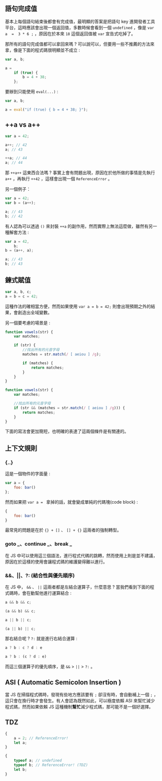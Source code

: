 ## 語句完成值

基本上每個語句結束後都會有完成值，最明顯的答案是把語句 key 進開發者工具平台，這時應該會出現一個返回值，多數時候會看到一個 `undefined` ，像是 `var  a  =  3 * 6 ;` ，原因在於本來 `18` 這個返回值被 `var` 宣告式吃掉了。

那所有的語句完成值都可以拿回來嗎 ? 可以說可以，但要用一些不推薦的方法來拿，像是下面的程式碼很明顯並不成立 :

``` JavaScript
var a, b;

a =
    if (true) {
        b = 4 + 38;
    };
```

要辦到只能使用 `eval(...)` :

``` JavaScript
var a, b;

a = eval("if (true) { b = 4 + 38; }");
```

## ++a vs a++

``` JavaScript
var a = 42;

a++; // 42 
a; // 43

++a; // 44 
a; // 44
```

那 `++a++` 這東西合法嗎 ? 事實上會有問題出現，原因在於他所做的事情是先執行 `a++` ，再執行 `++42` ，這樣會出現一個 `ReferenceError` 。

另一個例子：　

``` JavaScript
var a = 42;
var b = (a++);

a; // 43 
b; // 42
```

有人認為可以透過 `()` 來封裝 `++a` 的副作用，然而實際上無法這麼做，雖然有另一種解套方法 :

``` JavaScript
var a = 42,
    b;
b = (a++, a);

a; // 43 
b; // 43
```

## 鍊式賦值

``` JavaScript
var a, b, c;
a = b = c = 42;
```

這種作法的確相當方便，然而如果使用 `var a = b = 42;` 則會出現預期之外的結果，會創造出全域變數。

另一個要考慮的場景是 :

``` JavaScript
function vowels(str) {
    var matches;

    if (str) {
        //找出所有的元音字母
        matches = str.match(/ [ aeiou ] /g);

        if (matches) {
            return matches;
        }
    }
}

function vowels(str) {
    var matches;

    //找出所有的元音字母
    if (str && (matches = str.match(/ [ aeiou ] /g))) {
        return matches;
    }
}
```

下面的寫法會更加簡短，也明確的表達了這兩個條件是有關連的。

## 上下文規則

### {..}

這是一個物件的字面量 :

``` JavaScript
var a = {
    foo: bar()
};
```

然而如果把 `var a = ` 拿掉的話，就會變成單純的代碼塊(code block) :

``` JavaScript
{
    foo: bar()
}
```

最常見的問題是在於 `{} + []` 、 `[] + {}` 這兩者的強制轉型。

### goto _、continue _、break _

在 JS 中可以使用這三個語法，進行程式代碼的跳轉，然而使用上則是並不建議，原因在於這樣的使用會讓程式碼的維護變得難以進行。

### &&、||、?: (結合性與優先順序)

在 JS 中， `&&` 、 `||` 這兩者都是左結合運算子，什麼意思 ? 當我們看到下面的程式碼時，會在動幫他進行運算結合 :

``` JavaScript
a && b && c;

(a && b) && c;
```

``` JavaScript
a || b || c;

(a || b) || c;
```

那右結合呢 ? `?:` 就是進行右結合運算 :

``` JavaScript
a ? b : c ? d : e

a ? b : (c ? d : e)
```

而這三個運算子的優先順序，是 `&&` > `||` > `?:` 。

## ASI ( Automatic Semicolon Insertion ) 

當 JS 在掃描程式碼時，發現有些地方應該要有 `;` 卻沒有時，會自動補上一個 `;` ，這只會在換行時才會發生。有人會認為既然如此，可以極度依賴 ASI 來幫忙減少程式碼，然而如果依賴 JS 這種機制**幫忙**減少程式碼，那可能不是一個好選擇。

## TDZ

``` JavaScript
{
    a = 2; // ReferenceError! 
    let a;
}
```

``` JavaScript
{
    typeof a; // undefined 
    typeof b; // ReferenceError! (TDZ) 
    let b;
}
```
